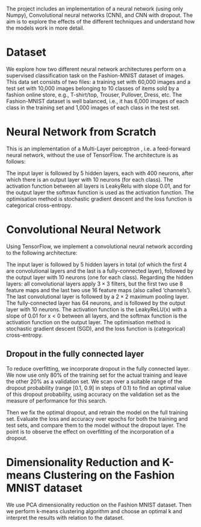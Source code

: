 The project includes an implementation of a neural network (using only Numpy), Convolutional neural networks (CNN), and CNN with dropout. The aim is to explore the effects of the different techniques and understand how the models work in more detail. 

# Dataset

We explore how two different neural network architectures perform on a supervised classification task on the Fashion-MNIST dataset of images. This data set consists of two files: a training set with 60,000 images and a test set with 10,000 images belonging to 10 classes of items sold by a fashion online store, e.g., T-shirt/top, Trouser, Pullover, Dress, etc. The Fashion-MNIST dataset is well balanced, i.e., it has 6,000 images of each class in the training set and 1,000 images of each class in the test set.

# Neural Network from Scratch

This is an implementation of a Multi-Layer perceptron , i.e. a feed-forward neural network, without the use of TensorFlow. The architecture is as follows:

The input layer is followed by 5 hidden layers, each with 400 neurons, after which there is an output layer with 10 neurons (for each class). The activation function between all layers is LeakyRelu with slope 0.01, and for the output layer the softmax function is used as the activation function. The optimisation method is stochastic gradient descent and the loss function is categorical cross-entropy. 

# Convolutional Neural Network

Using TensorFlow, we implement a convolutional neural network according to the following architecture:

The input layer is followed by 5 hidden layers in total (of which the first 4 are convolutional layers and the last is a fully-connected layer), followed by the output layer with 10 neurons (one for each class). Regarding the hidden layers: all convolutional layers apply $3 \times 3$ filters, but the first two use 8 feature maps and the last two use 16 feature maps (also called ‘channels’). The last convolutional layer is followed by a $2 \times 2$ maximum pooling layer. The fully-connected layer has 64 neurons, and is followed by the output layer with 10 neurons. The activation function is the LeakyReLU(x) with a slope of 0.01 for x < 0 between all layers, and the softmax function is the activation function on the output layer. The optimisation method is stochastic gradient descent (SGD), and the loss function is (categorical) cross-entropy.

## Dropout in the fully connected layer

To reduce overfitting, we incorporate dropout in the fully connected layer. We now use only 80% of the training set for the actual training and leave the other 20% as a validation set. We scan over a suitable range of the dropout probability (range [0.1, 0.9] in steps of 0.1) to find an optimal value of this dropout probability, using accuracy on the validation set as the measure of performance for this search. 

Then we fix the optimal dropout, and retrain the model on the full training set. Evaluate the loss and accuracy over epochs for both the training and test sets, and compare them to the model without the dropout layer. The point is to observe the effect on overfitting of the incorporation of a dropout. 

# Dimensionality Reduction and K-means Clustering on the Fashion MNIST dataset

We use PCA dimensionality reduction on the Fashion MNIST dataset. Then we perform k-means clustering algorithm and choose an optimal k and interpret the results with relation to the dataset.